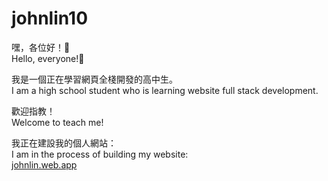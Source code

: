 # johnlin10

嘿，各位好！👋  
Hello, everyone!👋  

我是一個正在學習網頁全棧開發的高中生。  
I am a high school student who is learning website full stack development.  

歡迎指教！  
Welcome to teach me!

我正在建設我的個人網站：  
I am in the process of building my website:  
[johnlin.web.app](https://johnlin.web.app)
